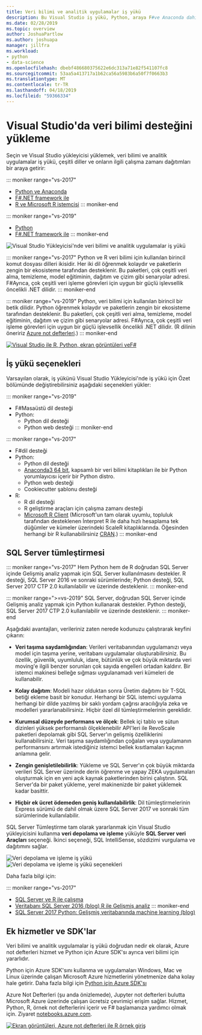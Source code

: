 ```yaml
---
title: Veri bilimi ve analitik uygulamalar iş yükü
description: Bu Visual Studio iş yükü, Python, araya F#ve Anaconda dahil olmak üzere kendi ilgili çalışma zamanı dağıtımlar. (R ayrıca Visual Studio 2017'de yalnızca mevcut değildir.)
ms.date: 02/28/2019
ms.topic: overview
author: JoshuaPartlow
ms.author: joshuapa
manager: jillfra
ms.workload:
- python
- data-science
ms.openlocfilehash: dbebf486680375622e6dc313a71e82f541107fc8
ms.sourcegitcommit: 53aa5a413717a1b62ca56a5983b6a50f7f0663b3
ms.translationtype: MT
ms.contentlocale: tr-TR
ms.lasthandoff: 04/18/2019
ms.locfileid: "59366334"
---
```

# <a name="install-data-science-support-in-visual-studio"></a>Visual Studio'da veri bilimi desteğini yükleme

Seçin ve Visual Studio yükleyicisi yüklemek, veri bilimi ve analitik uygulamalar iş yükü, çeşitli diller ve onların ilgili çalışma zamanı dağıtımları bir araya getirir:

::: moniker range="vs-2017"
- [Python ve Anaconda](../python/overview-of-python-tools-for-visual-studio.md)
- [F#.NET framework ile](/dotnet/fsharp/)
- [R ve Microsoft R istemcisi](../rtvs/index.md)
::: moniker-end

::: moniker range="vs-2019"
- [Python](../python/overview-of-python-tools-for-visual-studio.md)
- [F#.NET framework ile](/dotnet/fsharp/)
::: moniker-end

![Visual Studio Yükleyicisi'nde veri bilimi ve analitik uygulamalar iş yükü](media/workload/data-science-workload.png)

::: moniker range="vs-2017"
Python ve R veri bilimi için kullanılan birincil komut dosyası dilleri ikisidir. Her iki dil öğrenmek kolaydır ve paketlerin zengin bir ekosisteme tarafından desteklenir. Bu paketleri, çok çeşitli veri alma, temizleme, model eğitiminin, dağıtım ve çizim gibi senaryolar adresi. F#Ayrıca, çok çeşitli veri işleme görevleri için uygun bir güçlü işlevsellik öncelikli .NET dilidir.
::: moniker-end

::: moniker range="vs-2019"
Python, veri bilimi için kullanılan birincil bir betik dilidir. Python öğrenmek kolaydır ve paketlerin zengin bir ekosisteme tarafından desteklenir. Bu paketleri, çok çeşitli veri alma, temizleme, model eğitiminin, dağıtım ve çizim gibi senaryolar adresi. F#Ayrıca, çok çeşitli veri işleme görevleri için uygun bir güçlü işlevsellik öncelikli .NET dilidir. (R dilinin öneririz [Azure not defterleri](https://notebooks.azure.com).)
::: moniker-end

<!--Note link on the image because this one is large -->
[![Visual Studio ile R, Python, ekran görüntüleri veF#](media/workload/data-science-workload-screens.png)](media/workload/data-science-workload-screens.png#lightbox)

## <a name="workload-options"></a>İş yükü seçenekleri

Varsayılan olarak, iş yükünü Visual Studio Yükleyicisi'nde iş yükü için Özet bölümünde değiştirebilirsiniz aşağıdaki seçenekleri yükler:

::: moniker range="vs-2019"
- F#Masaüstü dil desteği
- Python:
  - Python dil desteği
  - Python web desteği
::: moniker-end

::: moniker range="vs-2017"
- F#dil desteği
- Python:
  - Python dil desteği
  - [Anaconda3 64 bit](https://www.continuum.io), kapsamlı bir veri bilimi kitaplıkları ile bir Python yorumlayıcısı içerir bir Python distro.
  - Python web desteği
  - Cookiecutter şablonu desteği
- R:
  - R dil desteği
  - R geliştirme araçları için çalışma zamanı desteği
  - [Microsoft R Client](/machine-learning-server/r-client/what-is-microsoft-r-client) (Microsoft'un tam olarak uyumlu, topluluk tarafından desteklenen İnterpret R ile daha hızlı hesaplama tek düğümler ve kümeler üzerindeki ScaleR kitaplıklarında. Öğesinden herhangi bir R kullanabilirsiniz [CRAN](https://cran.r-project.org/).)
::: moniker-end

## <a name="sql-server-integration"></a>SQL Server tümleştirmesi

::: moniker range="vs-2017"
Hem Python hem de R doğrudan SQL Server içinde Gelişmiş analiz yapmak için SQL Server kullanılmasını destekler. R desteği, SQL Server 2016 ve sonraki sürümlerinde; Python desteği, SQL Server 2017 CTP 2.0 kullanılabilir ve üzerinde desteklenir.
::: moniker-end

::: moniker range=">=vs-2019"
SQL Server, doğrudan SQL Server içinde Gelişmiş analiz yapmak için Python kullanarak destekler. Python desteği, SQL Server 2017 CTP 2.0 kullanılabilir ve üzerinde desteklenir.
::: moniker-end

Aşağıdaki avantajları, verileriniz zaten nerede kodunuzu çalıştırarak keyfini çıkarın:

- **Veri taşıma saydamlığından**: Verileri veritabanından uygulamanızı veya model için taşıma yerine, veritabanı uygulamalar oluşturabilirsiniz. Bu özellik, güvenlik, uyumluluk, idare, bütünlük ve çok büyük miktarda veri moving'e ilgili benzer sorunları çok sayıda engelleri ortadan kaldırır. Bir istemci makinesi belleğe sığması uygulanamadı veri kümeleri de kullanabilir.

- **Kolay dağıtım**: Modeli hazır olduktan sonra Üretim dağıtımı bir T-SQL betiği ekleme basit bir konudur. Herhangi bir SQL istemci uygulama herhangi bir dilde yazılmış bir saklı yordam çağrısı aracılığıyla zeka ve modelleri yararlanabilirsiniz. Hiçbir özel dil tümleştirmelerinin gereklidir.

- **Kurumsal düzeyde performans ve ölçek**: Bellek içi tablo ve sütun dizinleri yüksek performanslı ölçeklenebilir API'leri ile RevoScale paketleri depolamak gibi SQL Server'ın gelişmiş özelliklerini kullanabilirsiniz. Veri taşıma saydamlığından çoğalan veya uygulamanın performansını artırmak istediğiniz istemci bellek kısıtlamaları kaçının anlamına gelir.

- **Zengin genişletilebilirlik**: Yükleme ve SQL Server'ın çok büyük miktarda verileri SQL Server üzerinde derin öğrenme ve yapay ZEKA uygulamaları oluşturmak için en yeni açık kaynak paketlerinden birini çalıştırın. SQL Server'da bir paket yükleme, yerel makinenizde bir paket yüklemek kadar basittir.

- **Hiçbir ek ücret ödemeden geniş kullanılabilirlik**: Dil tümleştirmelerinin Express sürümü de dahil olmak üzere SQL Server 2017 ve sonraki tüm sürümlerinde kullanılabilir.

SQL Server Tümleştirme tam olarak yararlanmak için Visual Studio yükleyicisini kullanma **veri depolama ve işleme** yüküyle **SQL Server veri Araçları** seçeneği. İkinci seçeneği, SQL IntelliSense, sözdizimi vurgulama ve dağıtımını sağlar.

![Veri depolama ve işleme iş yükü](media/workload/data-storage-workload.png) &nbsp;&nbsp;&nbsp;&nbsp; ![Veri depolama ve işleme iş yükü seçenekleri](media/workload/data-storage-workload-options.png)

Daha fazla bilgi için:

::: moniker range="vs-2017"
- [SQL Server ve R ile çalışma](../rtvs/integrating-sql-server-with-r.md)
- [Veritabanı SQL Server 2016 (blog) R ile Gelişmiş analiz](https://blogs.technet.microsoft.com/dataplatforminsider/2016/03/29/in-database-advanced-analytics-with-r-in-sql-server-2016/)
::: moniker-end
- [SQL Server 2017 Python: Gelişmiş veritabanında machine learning (blog)](https://blogs.technet.microsoft.com/dataplatforminsider/2017/04/19/python-in-sql-server-2017-enhanced-in-database-machine-learning/)

## <a name="additional-services-and-sdks"></a>Ek hizmetler ve SDK'lar

Veri bilimi ve analitik uygulamalar iş yükü doğrudan nedir ek olarak, Azure not defterleri hizmet ve Python için Azure SDK'sı ayrıca veri bilimi için yararlıdır.

Python için Azure SDK'sını kullanma ve uygulamaları Windows, Mac ve Linux üzerinde çalışan Microsoft Azure hizmetlerini yönetmenize daha kolay hale getirir. Daha fazla bilgi için [Python için Azure SDK'sı](../python/azure-sdk-for-python.md)

Azure Not Defterleri (şu anda önizlemede), Jupyter not defterleri bulutta Microsoft Azure üzerinde çalışan ücretsiz çevrimiçi erişim sağlar. Hizmet, Python, R, örnek not defterlerini içerir ve F# başlamanıza yardımcı olmak için. Ziyaret [notebooks.azure.com](https://notebooks.azure.com/).

<!--Note link on the image because this one is large -->
[![Ekran görüntüleri, Azure not defterleri ile R örnek giriş](media/workload/data-science-workload-notebooks.png)](media/workload/data-science-workload-notebooks.png#lightbox)
